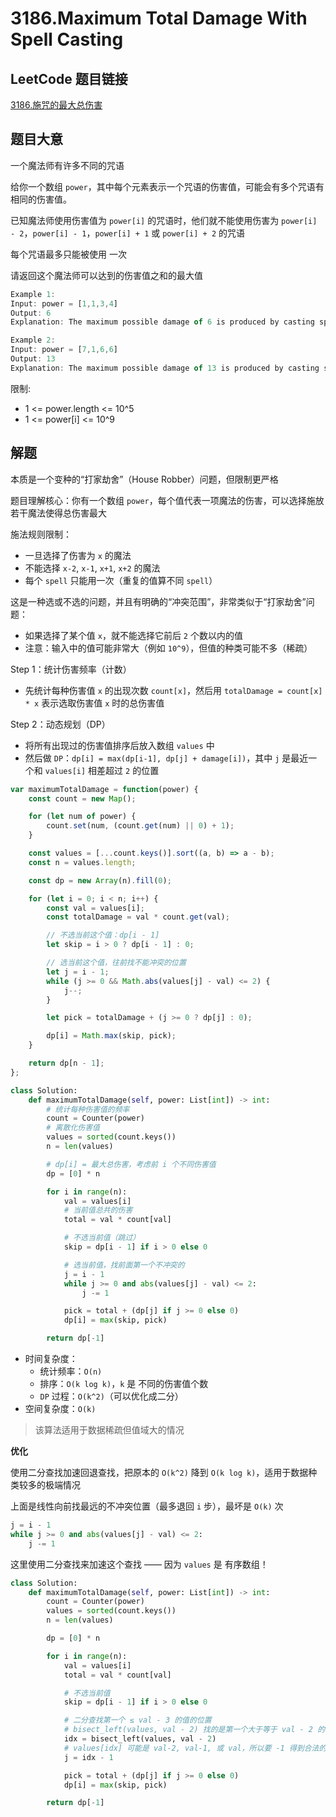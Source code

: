 # 3186.Maximum Total Damage With Spell Casting

## LeetCode 题目链接

[3186.施咒的最大总伤害](https://leetcode.cn/problems/maximum-total-damage-with-spell-casting/)

## 题目大意

一个魔法师有许多不同的咒语

给你一个数组 `power`，其中每个元素表示一个咒语的伤害值，可能会有多个咒语有相同的伤害值。

已知魔法师使用伤害值为 `power[i]` 的咒语时，他们就不能使用伤害为 `power[i] - 2`，`power[i] - 1`，`power[i] + 1` 或 `power[i] + 2` 的咒语

每个咒语最多只能被使用 一次 

请返回这个魔法师可以达到的伤害值之和的最大值

```js
Example 1:
Input: power = [1,1,3,4]
Output: 6
Explanation: The maximum possible damage of 6 is produced by casting spells 0, 1, 3 with damage 1, 1, 4.

Example 2:
Input: power = [7,1,6,6]
Output: 13
Explanation: The maximum possible damage of 13 is produced by casting spells 1, 2, 3 with damage 1, 6, 6.
```

限制:
- 1 <= power.length <= 10^5
- 1 <= power[i] <= 10^9

## 解题

本质是一个变种的“打家劫舍”（House Robber）问题，但限制更严格

题目理解核心：你有一个数组 `power`，每个值代表一项魔法的伤害，可以选择施放若干魔法使得总伤害最大

施法规则限制：
- 一旦选择了伤害为 `x` 的魔法
- 不能选择 `x-2`, `x-1`, `x+1`, `x+2` 的魔法
- 每个 `spell` 只能用一次（重复的值算不同 `spell`）

这是一种选或不选的问题，并且有明确的“冲突范围”，非常类似于“打家劫舍”问题：
- 如果选择了某个值 `x`，就不能选择它前后 `2` 个数以内的值
- 注意：输入中的值可能非常大（例如 `10^9`），但值的种类可能不多（稀疏）

Step 1：统计伤害频率（计数）
- 先统计每种伤害值 `x` 的出现次数 `count[x]`，然后用 `totalDamage = count[x] * x` 表示选取伤害值 `x` 时的总伤害值

Step 2：动态规划（DP）
- 将所有出现过的伤害值排序后放入数组 `values` 中
- 然后做 `DP`：`dp[i] = max(dp[i-1], dp[j] + damage[i])`，其中 `j` 是最近一个和 `values[i]` 相差超过 `2` 的位置

```js
var maximumTotalDamage = function(power) {
    const count = new Map();

    for (let num of power) {
        count.set(num, (count.get(num) || 0) + 1);
    }

    const values = [...count.keys()].sort((a, b) => a - b);
    const n = values.length;

    const dp = new Array(n).fill(0);

    for (let i = 0; i < n; i++) {
        const val = values[i];
        const totalDamage = val * count.get(val);

        // 不选当前这个值：dp[i - 1]
        let skip = i > 0 ? dp[i - 1] : 0;

        // 选当前这个值，往前找不能冲突的位置
        let j = i - 1;
        while (j >= 0 && Math.abs(values[j] - val) <= 2) {
            j--;
        }

        let pick = totalDamage + (j >= 0 ? dp[j] : 0);

        dp[i] = Math.max(skip, pick);
    }

    return dp[n - 1];
};
```
```python
class Solution:
    def maximumTotalDamage(self, power: List[int]) -> int:
        # 统计每种伤害值的频率
        count = Counter(power)
        # 离散化伤害值
        values = sorted(count.keys())
        n = len(values)

        # dp[i] = 最大总伤害，考虑前 i 个不同伤害值
        dp = [0] * n

        for i in range(n):
            val = values[i]
            # 当前值总共的伤害
            total = val * count[val]

            # 不选当前值（跳过）
            skip = dp[i - 1] if i > 0 else 0

            # 选当前值，找前面第一个不冲突的
            j = i - 1
            while j >= 0 and abs(values[j] - val) <= 2:
                j -= 1

            pick = total + (dp[j] if j >= 0 else 0)
            dp[i] = max(skip, pick)

        return dp[-1]
```

- 时间复杂度：
  - 统计频率：`O(n)`
  - 排序：`O(k log k)`，`k` 是 不同的伤害值个数
  - `DP` 过程：`O(k^2)`（可以优化成二分）
- 空间复杂度：`O(k)`

> 该算法适用于数据稀疏但值域大的情况

**优化**

使用二分查找加速回退查找，把原本的 `O(k^2)` 降到 `O(k log k)`，适用于数据种类较多的极端情况

上面是线性向前找最远的不冲突位置（最多退回 `i` 步），最坏是 `O(k)` 次

```python
j = i - 1
while j >= 0 and abs(values[j] - val) <= 2:
    j -= 1
```

这里使用二分查找来加速这个查找 —— 因为 `values` 是 有序数组！

```python
class Solution:
    def maximumTotalDamage(self, power: List[int]) -> int:
        count = Counter(power)
        values = sorted(count.keys())
        n = len(values)

        dp = [0] * n

        for i in range(n):
            val = values[i]
            total = val * count[val]

            # 不选当前值
            skip = dp[i - 1] if i > 0 else 0

            # 二分查找第一个 ≤ val - 3 的值的位置
            # bisect_left(values, val - 2) 找的是第一个大于等于 val - 2 的下标，因此取它前一个元素 j = idx - 1，是最后一个满足 values[j] <= val - 3 的合法前缀
            idx = bisect_left(values, val - 2)
            # values[idx] 可能是 val-2, val-1, 或 val，所以要 -1 得到合法的前一个位置
            j = idx - 1

            pick = total + (dp[j] if j >= 0 else 0)
            dp[i] = max(skip, pick)

        return dp[-1]
```

